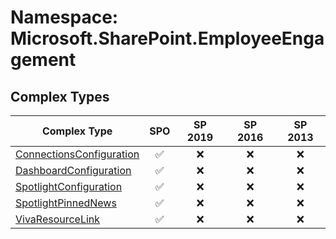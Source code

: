 # Namespace: Microsoft.SharePoint.EmployeeEngagement

## Complex Types

Complex Type | SPO | SP 2019 | SP 2016 | SP 2013
----------|:---:|:-------:|:-------:|:-------:
[ConnectionsConfiguration](./ComplexTypes/ConnectionsConfiguration.md) | ✅ | ❌ | ❌ | ❌
[DashboardConfiguration](./ComplexTypes/DashboardConfiguration.md) | ✅ | ❌ | ❌ | ❌
[SpotlightConfiguration](./ComplexTypes/SpotlightConfiguration.md) | ✅ | ❌ | ❌ | ❌
[SpotlightPinnedNews](./ComplexTypes/SpotlightPinnedNews.md) | ✅ | ❌ | ❌ | ❌
[VivaResourceLink](./ComplexTypes/VivaResourceLink.md) | ✅ | ❌ | ❌ | ❌